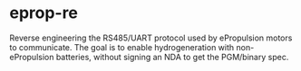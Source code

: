 # eprop-re

Reverse engineering the RS485/UART protocol used by ePropulsion motors to communicate. The goal is to enable hydrogeneration with non-ePropulsion batteries, without signing an NDA to get the PGM/binary spec.

